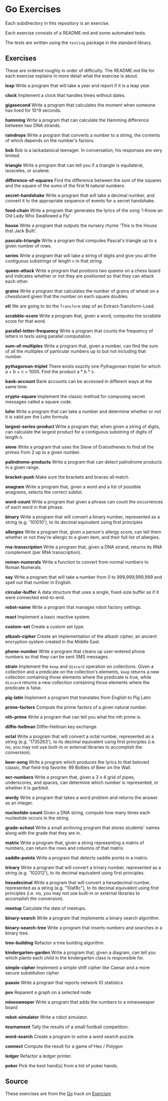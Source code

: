 # Go Exercises

Each subdirectory in this repository is an exercise.

Each exercise consists of a README.md and some automated tests.

The tests are written using the `testing` package in the standard library.



## Exercises

These are ordered roughly in order of difficulty.
The README.md file for each exercise explains in more detail what the exercise is about.

  **leap**
  Write a program that will take a year and report if it is a leap year.

  **clock**
  Implement a clock that handles times without dates.

  **gigasecond**
  Write a program that calculates the moment when someone has lived for 10^9 seconds.

  **hamming**
  Write a program that can calculate the Hamming difference between two DNA strands.

  **raindrops**
  Write a program that converts a number to a string, the contents of which depends on the number's factors.

  **bob**
  Bob is a lackadaisical teenager. In conversation, his responses are very limited.

  **triangle**
  Write a program that can tell you if a triangle is equilateral, isosceles, or scalene.

  **difference-of-squares**
  Find the difference between the sum of the squares and the square of the sums of the first N natural numbers.

  **secret-handshake**
  Write a program that will take a decimal number, and convert it to the appropriate sequence of events for a secret handshake.

  **food-chain**
  Write a program that generates the lyrics of the song 'I Know an Old Lady Who Swallowed a Fly'

  **house**
  Write a program that outputs the nursery rhyme 'This is the House that Jack Built'.

  **pascals-triangle**
  Write a program that computes Pascal's triangle up to a given number of rows.

  **series**
  Write a program that will take a string of digits and give you all the contiguous substrings of length `n` in that string.

  **queen-attack**
  Write a program that positions two queens on a chess board and indicates whether or not they are positioned so that they can attack each other.

  **grains**
  Write a program that calculates the number of grains of wheat on a chessboard given that the number on each square doubles.

  **etl**
  We are going to do the `Transform` step of an Extract-Transform-Load.

  **scrabble-score**
  Write a program that, given a word, computes the scrabble score for that word.

  **parallel-letter-frequency**
  Write a program that counts the frequency of letters in texts using parallel computation.

  **sum-of-multiples**
  Write a program that, given a number, can find the sum of all the multiples of particular numbers up to but not including that number.

  **pythagorean-triplet**
  There exists exactly one Pythagorean triplet for which a + b + c = 1000. Find the product a * b * c.

  **bank-account**
  Bank accounts can be accessed in different ways at the same time.

  **crypto-square**
  Implement the classic method for composing secret messages called a square code.

  **luhn**
  Write a program that can take a number and determine whether or not it is valid per the Luhn formula.

  **largest-series-product**
  Write a program that, when given a string of digits, can calculate the largest product for a contiguous substring of digits of length n.

  **sieve**
  Write a program that uses the Sieve of Eratosthenes to find all the primes from 2 up to a given number.

  **palindrome-products**
  Write a program that can detect palindrome products in a given range.

  **bracket-push**
  Make sure the brackets and braces all match.

  **anagram**
  Write a program that, given a word and a list of possible anagrams, selects the correct sublist.

  **word-count**
  Write a program that given a phrase can count the occurrences of each word in that phrase.

  **binary**
  Write a program that will convert a binary number, represented as a string (e.g. '101010'), to its decimal equivalent using first principles

  **allergies**
  Write a program that, given a person's allergy score, can tell them whether or not they're allergic to a given item, and their full list of allergies.

  **rna-transcription**
  Write a program that, given a DNA strand, returns its RNA complement (per RNA transcription).

  **roman-numerals**
  Write a function to convert from normal numbers to Roman Numerals.

  **say**
  Write a program that will take a number from 0 to 999,999,999,999 and spell out that number in English.

  **circular-buffer**
  A data structure that uses a single, fixed-size buffer as if it were connected end-to-end.

  **robot-name**
  Write a program that manages robot factory settings.

  **react**
  Implement a basic reactive system.

  **custom-set**
  Create a custom set type.

  **atbash-cipher**
  Create an implementation of the atbash cipher, an ancient encryption system created in the Middle East.

  **phone-number**
  Write a program that cleans up user-entered phone numbers so that they can be sent SMS messages.

  **strain**
  Implement the `keep` and `discard` operation on collections. Given a collection and a predicate on the collection's elements, `keep` returns a new collection containing those elements where the predicate is true, while `discard` returns a new collection containing those elements where the predicate is false.

  **pig-latin**
  Implement a program that translates from English to Pig Latin

  **prime-factors**
  Compute the prime factors of a given natural number.

  **nth-prime**
  Write a program that can tell you what the nth prime is.

  **diffie-hellman**
  Diffie-Hellman key exchange.

  **octal**
  Write a program that will convert a octal number, represented as a string (e.g. '1735263'), to its decimal equivalent using first principles (i.e. no, you may not use built-in or external libraries to accomplish the conversion).

  **beer-song**
  Write a program which produces the lyrics to that beloved classic, that field-trip favorite: 99 Bottles of Beer on the Wall.

  **ocr-numbers**
  Write a program that, given a 3 x 4 grid of pipes, underscores, and spaces, can determine which number is represented, or whether it is garbled.

  **wordy**
  Write a program that takes a word problem and returns the answer as an integer.

  **nucleotide-count**
  Given a DNA string, compute how many times each nucleotide occurs in the string.

  **grade-school**
  Write a small archiving program that stores students' names along with the grade that they are in.

  **matrix**
  Write a program that, given a string representing a matrix of numbers, can return the rows and columns of that matrix.

  **saddle-points**
  Write a program that detects saddle points in a matrix.

  **trinary**
  Write a program that will convert a trinary number, represented as a string (e.g. '102012'), to its decimal equivalent using first principles.

  **hexadecimal**
  Write a program that will convert a hexadecimal number, represented as a string (e.g. "10af8c"), to its decimal equivalent using first principles (i.e. no, you may not use built-in or external libraries to accomplish the conversion).

  **meetup**
  Calculate the date of meetups.

  **binary-search**
  Write a program that implements a binary search algorithm.

  **binary-search-tree**
  Write a program that inserts numbers and searches in a binary tree.

  **tree-building**
  Refactor a tree building algorithm.

  **kindergarten-garden**
  Write a program that, given a diagram, can tell you which plants each child in the kindergarten class is responsible for.

  **simple-cipher**
  Implement a simple shift cipher like Caesar and a more secure substitution cipher

  **paasio**
  Write a program that reports network IO statistics

  **pov**
  Reparent a graph on a selected node

  **minesweeper**
  Write a program that adds the numbers to a minesweeper board

  **robot-simulator**
  Write a robot simulator.

  **tournament**
  Tally the results of a small football competition.

  **word-search**
  Create a program to solve a word search puzzle.

  **connect**
  Compute the result for a game of Hex / Polygon

  **ledger**
  Refactor a ledger printer.

  **poker**
  Pick the best hand(s) from a list of poker hands.


## Source

These exercises are from the [Go][go] track on [Exercism][exercism]

[exercism]: http://exercism.io
[go]: http://exercism.io/languages/go
